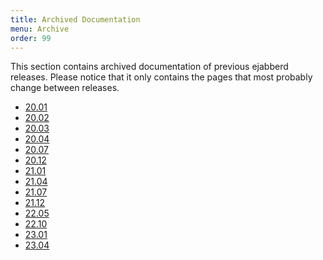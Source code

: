 ```yaml
---
title: Archived Documentation
menu: Archive
order: 99
---
```


This section contains archived documentation of previous ejabberd releases.
Please notice that it only contains the pages that most probably change between releases.

* [20.01](/archive/20_01/)
* [20.02](/archive/20_02/)
* [20.03](/archive/20_03/)
* [20.04](/archive/20_04/)
* [20.07](/archive/20_07/)
* [20.12](/archive/20_12/)
* [21.01](/archive/21_01/)
* [21.04](/archive/21_04/)
* [21.07](/archive/21_07/)
* [21.12](/archive/21_12/)
* [22.05](/archive/22_05/)
* [22.10](/archive/22_10/)
* [23.01](/archive/23_01/)
* [23.04](/archive/23_04/)
